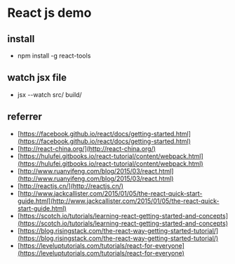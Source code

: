 # React js demo

## install

- npm install -g react-tools

## watch jsx file

- jsx --watch src/ build/

## referrer

- [https://facebook.github.io/react/docs/getting-started.html](https://facebook.github.io/react/docs/getting-started.html)
- [http://react-china.org/](http://react-china.org/)
- [https://hulufei.gitbooks.io/react-tutorial/content/webpack.html](https://hulufei.gitbooks.io/react-tutorial/content/webpack.html)
- [http://www.ruanyifeng.com/blog/2015/03/react.html](http://www.ruanyifeng.com/blog/2015/03/react.html)
- [http://reactjs.cn/](http://reactjs.cn/)
- [http://www.jackcallister.com/2015/01/05/the-react-quick-start-guide.html](http://www.jackcallister.com/2015/01/05/the-react-quick-start-guide.html)
- [https://scotch.io/tutorials/learning-react-getting-started-and-concepts](https://scotch.io/tutorials/learning-react-getting-started-and-concepts)
- [https://blog.risingstack.com/the-react-way-getting-started-tutorial/](https://blog.risingstack.com/the-react-way-getting-started-tutorial/)
- [https://leveluptutorials.com/tutorials/react-for-everyone](https://leveluptutorials.com/tutorials/react-for-everyone)